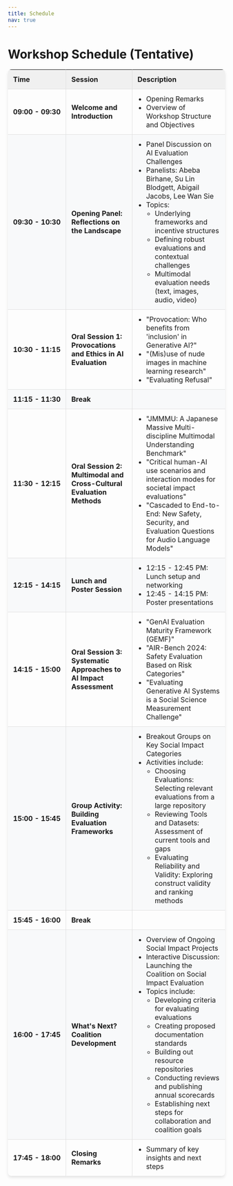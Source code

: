 ```yaml
---
title: Schedule
nav: true
---
```


<style>
  .schedule-table {
    width: 100%;
    border-collapse: separate;
    border-spacing: 0;
    margin-bottom: 20px;
    box-shadow: 0 4px 6px rgba(0, 0, 0, 0.1);
    border-radius: 8px;
    overflow: hidden;
  }
  .schedule-table th, .schedule-table td {
    border-right: 1px solid #e0e0e0;
    border-bottom: 1px solid #e0e0e0;
    padding: 12px;
    text-align: left;
  }
  .schedule-table th:last-child, .schedule-table td:last-child {
    border-right: none;
  }
  .schedule-table tr:last-child td {
    border-bottom: none;
  }
  .schedule-table th {
    background-color: #f0f0f0;
    font-weight: bold;
  }
  .schedule-table tr:nth-child(even) {
    background-color: #f8f9fa;
  }
  .schedule-table tr:hover {
    background-color: #e9ecef;
  }
  .time-column {
    white-space: nowrap;
    font-weight: bold;
  }
  .session-column {
    font-weight: bold;
  }
  .description-column ul {
    margin: 0;
    padding-left: 20px;
  }
  @media (max-width: 768px) {
    .schedule-table {
      box-shadow: none;
      border-radius: 0;
      overflow: visible;
    }
    .schedule-table, .schedule-table tbody, .schedule-table tr, .schedule-table td {
      display: block;
    }
    .schedule-table thead {
      display: none;
    }
    .schedule-table tr {
      margin-bottom: 15px;
      border: 1px solid #e0e0e0;
      border-radius: 8px;
      overflow: hidden;
      box-shadow: 0 2px 4px rgba(0, 0, 0, 0.1);
    }
    .schedule-table td {
      border: none;
      position: relative;
      padding-left: 50%;
    }
    .schedule-table td:before {
      content: attr(data-label);
      position: absolute;
      left: 6px;
      width: 45%;
      padding-right: 10px;
      white-space: nowrap;
      font-weight: bold;
    }
    .time-column, .session-column {
      background-color: #f0f0f0;
    }
    .schedule-table td:empty {
      display: none;
    }
  }
</style>

# Workshop Schedule (Tentative)

<table class="schedule-table">
  <thead>
    <tr>
      <th>Time</th>
      <th>Session</th>
      <th>Description</th>
    </tr>
  </thead>
  <tbody>
    <tr>
      <td class="time-column">09:00 - 09:30</td>
      <td class="session-column">Welcome and Introduction</td>
      <td class="description-column">
        <ul>
          <li>Opening Remarks</li>
          <li>Overview of Workshop Structure and Objectives</li>
        </ul>
      </td>
    </tr>
    <tr>
      <td class="time-column">09:30 - 10:30</td>
      <td class="session-column">Opening Panel: Reflections on the Landscape</td>
      <td class="description-column">
        <ul>
          <li>Panel Discussion on AI Evaluation Challenges</li>
          <li>Panelists: Abeba Birhane, Su Lin Blodgett, Abigail Jacobs, Lee Wan Sie</li>
          <li>Topics:
            <ul>
              <li>Underlying frameworks and incentive structures</li>
              <li>Defining robust evaluations and contextual challenges</li>
              <li>Multimodal evaluation needs (text, images, audio, video)</li>
            </ul>
          </li>
        </ul>
      </td>
    </tr>
    <tr>
      <td class="time-column">10:30 - 11:15</td>
      <td class="session-column">Oral Session 1: Provocations and Ethics in AI Evaluation</td>
      <td class="description-column">
        <ul>
          <li>"Provocation: Who benefits from 'inclusion' in Generative AI?"</li>
          <li>"(Mis)use of nude images in machine learning research"</li>
          <li>"Evaluating Refusal"</li>
        </ul>
      </td>
    </tr>
    <tr>
      <td class="time-column">11:15 - 11:30</td>
      <td class="session-column">Break</td>
      <td class="description-column"></td>
    </tr>
    <tr>
      <td class="time-column">11:30 - 12:15</td>
      <td class="session-column">Oral Session 2: Multimodal and Cross-Cultural Evaluation Methods</td>
      <td class="description-column">
        <ul>
          <li>"JMMMU: A Japanese Massive Multi-discipline Multimodal Understanding Benchmark"</li>
          <li>"Critical human-AI use scenarios and interaction modes for societal impact evaluations"</li>
          <li>"Cascaded to End-to-End: New Safety, Security, and Evaluation Questions for Audio Language Models"</li>
        </ul>
      </td>
    </tr>
    <tr>
      <td class="time-column">12:15 - 14:15</td>
      <td class="session-column">Lunch and Poster Session</td>
      <td class="description-column">
        <ul>
          <li>12:15 - 12:45 PM: Lunch setup and networking</li>
          <li>12:45 - 14:15 PM: Poster presentations</li>
        </ul>
      </td>
    </tr>
    <tr>
      <td class="time-column">14:15 - 15:00</td>
      <td class="session-column">Oral Session 3: Systematic Approaches to AI Impact Assessment</td>
      <td class="description-column">
        <ul>
          <li>"GenAI Evaluation Maturity Framework (GEMF)"</li>
          <li>"AIR-Bench 2024: Safety Evaluation Based on Risk Categories"</li>
          <li>"Evaluating Generative AI Systems is a Social Science Measurement Challenge"</li>
        </ul>
      </td>
    </tr>
    <tr>
      <td class="time-column">15:00 - 15:45</td>
      <td class="session-column">Group Activity: Building Evaluation Frameworks</td>
      <td class="description-column">
        <ul>
          <li>Breakout Groups on Key Social Impact Categories</li>
          <li>Activities include:
            <ul>
              <li>Choosing Evaluations: Selecting relevant evaluations from a large repository</li>
              <li>Reviewing Tools and Datasets: Assessment of current tools and gaps</li>
              <li>Evaluating Reliability and Validity: Exploring construct validity and ranking methods</li>
            </ul>
          </li>
        </ul>
      </td>
    </tr>
    <tr>
      <td class="time-column">15:45 - 16:00</td>
      <td class="session-column">Break</td>
      <td class="description-column"></td>
    </tr>
    <tr>
      <td class="time-column">16:00 - 17:45</td>
      <td class="session-column">What's Next? Coalition Development</td>
      <td class="description-column">
        <ul>
          <li>Overview of Ongoing Social Impact Projects</li>
          <li>Interactive Discussion: Launching the Coalition on Social Impact Evaluation</li>
          <li>Topics include:
            <ul>
              <li>Developing criteria for evaluating evaluations</li>
              <li>Creating proposed documentation standards</li>
              <li>Building out resource repositories</li>
              <li>Conducting reviews and publishing annual scorecards</li>
              <li>Establishing next steps for collaboration and coalition goals</li>
            </ul>
          </li>
        </ul>
      </td>
    </tr>
    <tr>
      <td class="time-column">17:45 - 18:00</td>
      <td class="session-column">Closing Remarks</td>
      <td class="description-column">
        <ul>
          <li>Summary of key insights and next steps</li>
        </ul>
      </td>
    </tr>
  </tbody>
</table>

<script>
  document.addEventListener('DOMContentLoaded', (event) => {
    const table = document.querySelector('.schedule-table');
    const headers = table.querySelectorAll('th');
    const headerTexts = Array.from(headers).map(header => header.textContent);
    
    table.querySelectorAll('tbody tr').forEach(row => {
      row.querySelectorAll('td').forEach((cell, index) => {
        cell.setAttribute('data-label', headerTexts[index]);
        
        // Remove the data-label attribute for empty cells
        if (cell.textContent.trim() === '') {
          cell.removeAttribute('data-label');
        }
      });
    });
  });
</script>
